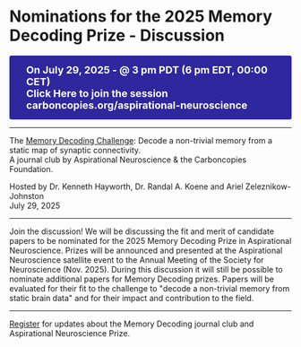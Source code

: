 # Nominations for the 2025 Memory Decoding Prize - Discussion

<a href="https://carboncopies.org/aspirational-neuroscience" target="_blank" style="display: inline-block; padding: 15px 30px; background-color: #2e279d; color: white; text-decoration: none; font-weight: bold; border-radius: 4px; font-size: 18px; transition: all 0.3s ease; box-shadow: 0 0 0 rgba(46, 39, 157, 0);" onmouseover="this.style.backgroundColor='#3a33c2'; this.style.boxShadow='0 0 20px rgba(46, 39, 157, 0.7)';" onmouseout="this.style.backgroundColor='#2e279d'; this.style.boxShadow='0 0 0 rgba(46, 39, 157, 0)';">
    On July 29, 2025 - @ 3 pm PDT (6 pm EDT, 00:00 CET)<br/>
    Click Here to join the session<br/>
    carboncopies.org/aspirational-neuroscience
  </a>


---

The [Memory Decoding Challenge](https://aspirationalneuroscience.org): Decode a non-trivial memory from a static map of synaptic connectivity.  
A journal club by Aspirational Neuroscience & the Carboncopies Foundation.  

Hosted by Dr. Kenneth Hayworth, Dr. Randal A. Koene and Ariel Zeleznikow-Johnston  
July 29, 2025

----

Join the discussion! We will be discussing the fit and merit of candidate papers to be nominated for the 2025 Memory Decoding Prize in Aspirational Neuroscience.
Prizes will be announced and presented at the Aspirational Neuroscience satellite event to the Annual Meeting of the Society for Neuroscience (Nov. 2025).
During this discussion it will still be possible to nominate additional papers for Memory Decoding prizes.
Papers will be evaluated for their fit to the challenge to "decode a non-trivial memory from static brain data" and for their impact and contribution to the field.

---

[Register](https://aspirationalneuroscience.org/register-with-us/) for updates about the Memory Decoding journal club and Aspirational Neuroscience Prize.
